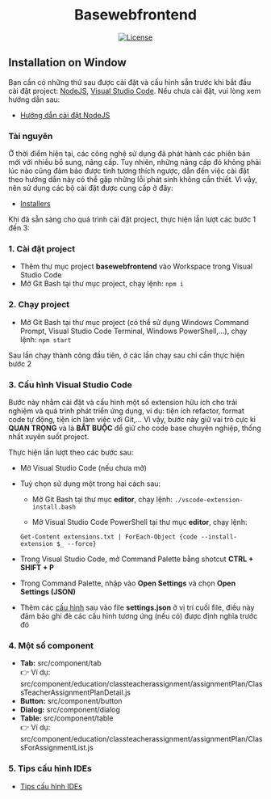 <h1 align="center">Basewebfrontend</h1>

<div align="center">

[![License](https://img.shields.io/badge/License-BSD%203--Clause-blue.svg)](https://opensource.org/licenses/BSD-3-Clause)

</div>

## Installation on Window

Bạn cần có những thứ sau được cài đặt và cấu hình sẵn trước khi bắt đầu cài đặt project: [NodeJS](https://nodejs.org/en/), [Visual Studio Code](https://code.visualstudio.com/). Nếu chưa cài đặt, vui lòng xem hướng dẫn sau:

- [Hướng dẫn cài đặt NodeJS]()

### Tài nguyên

Ở thời điểm hiện tại, các công nghệ sử dụng đã phát hành các phiên bản mới với nhiều bổ sung, nâng cấp. Tuy nhiên, những nâng cấp đó không phải lúc nào cũng đảm bảo được tính
tương thích ngược, dẫn đến việc cài đặt theo hướng dẫn này có thể gặp những lỗi phát sinh không cần thiết. Vì vậy, nên sử dụng các bộ cài đặt được cung cấp ở đây:

- [Installers](https://drive.google.com/drive/folders/1r4VCwCz2JZGg9-LxQFPNw1aTZJl9gYp3?usp=sharing)

Khi đã sẵn sàng cho quá trình cài đặt project, thực hiện lần lượt các bước 1 đến 3:

### 1. Cài đặt project

- Thêm thư mục project <b>basewebfrontend</b> vào Workspace trong Visual Studio Code
- Mở Git Bash tại thư mục project, chạy lệnh: `npm i`

### 2. Chạy project

- Mở Git Bash tại thư mục project (có thể sử dụng Windows Command Prompt, Visual Studio Code Terminal, Windows PowerShell,...), chạy lệnh: `npm start`

Sau lần chạy thành công đầu tiên, ở các lần chạy sau chỉ cần thực hiện bước 2

### 3. Cấu hình Visual Studio Code

Bước này nhằm cài đặt và cấu hình một số extension hữu ích cho trải nghiệm và quá trình phát triển ứng dụng, ví dụ: tiện ích refactor, format code tự động, tiện ích làm việc với Git,... Vì vậy, bước này giữ vai trò cực kì <b>QUAN TRỌNG</b> và là <b>BẮT BUỘC</b> để giữ cho code base chuyên nghiệp, thống nhất xuyên suốt project.

Thực hiện lần lượt theo các bước sau:

- Mở Visual Studio Code (nếu chưa mở)
- Tuỳ chọn sử dụng một trong hai cách sau:

  - Mở Git Bash tại thư mục <b>editor</b>, chạy lệnh: `./vscode-extension-install.bash`

  - Mở Visual Studio Code PowerShell tại thư mục <b>editor</b>, chạy lệnh:

  ```
  Get-Content extensions.txt | ForEach-Object {code --install-extension $_ --force}
  ```

- Trong Visual Studio Code, mở Command Palette bằng shotcut <b>CTRL + SHIFT + P</b>
- Trong Command Palette, nhập vào <b>Open Settings</b> và chọn <b>Open Settings (JSON)</b>
- Thêm các [cấu hình](https://drive.google.com/file/d/1QMVt9ZhpRbvikHA05sTEp4tg9ehwklCt/view?usp=sharing) sau vào file <b>settings.json</b> ở vị trí cuối file, điều này đảm bảo
  ghi đè các cấu hình tương ứng (nếu có) được định nghĩa trước đó

### 4. Một số component

- <b>Tab:</b> src/component/tab <br/>
  👉 Ví dụ: src/component/education/classteacherassignment/assignmentPlan/ClassTeacherAssignmentPlanDetail.js
- <b>Button:</b> src/component/button
- <b>Dialog:</b> src/component/dialog
- <b>Table:</b> src/component/table <br/>
  👉 Ví dụ: src/component/education/classteacherassignment/assignmentPlan/ClassForAssignmentList.js

### 5. Tips cấu hình IDEs

- [Tips cấu hình IDEs](https://drive.google.com/file/d/1fKf7MTXCSlk1VpL6iACoHWCvqeE6Ldgc/view?usp=sharing)
